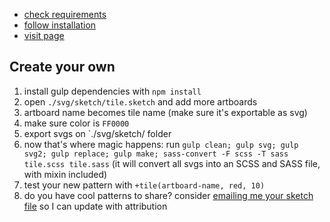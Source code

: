 - [check requirements](https://github.com/nonlinear/tile/wiki/requirements)
- [follow installation](https://github.com/nonlinear/tile/wiki/installation)
- [visit page](https://nonlinear.github.io/tile)

## Create your own

1. install gulp dependencies with `npm install`
1. open `./svg/sketch/tile.sketch` and add more artboards
1. artboard name becomes tile name (make sure it's exportable as svg)
1. make sure color is `FF0000`
1. export svgs on `./svg/sketch/ folder
1. now that's where magic happens: run `gulp clean; gulp svg; gulp svg2; gulp replace; gulp make; sass-convert -F scss -T sass tile.scss tile.sass` (it will convert all svgs into an SCSS and SASS file, with mixin included)
1. test your new pattern with `+tile(artboard-name, red, 10)`
1. do you have cool patterns to share? consider [emailing me your sketch file](mailto:info@nicholasfrota.com) so I can update with attribution